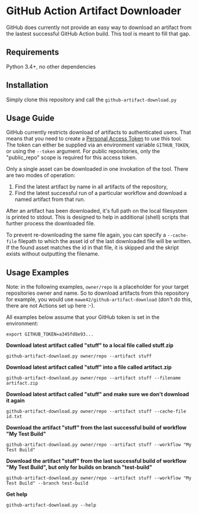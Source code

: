 # GitHub Action Artifact Downloader

GitHub does currently not provide an easy way to download an artifact from the
lastest successful GitHub Action build. This tool is meant to fill that gap.

## Requirements

Python 3.4+, no other dependencies


## Installation

Simply clone this repository and call the `github-artifact-download.py`


## Usage Guide

GitHub currently restricts download of artifacts to authenticated users. That
means that you need to create a [Personal Access Token](https://docs.github.com/en/free-pro-team@latest/github/authenticating-to-github/creating-a-personal-access-token) to use this tool. The
token can either be supplied via an environment variable `GITHUB_TOKEN`, or
using the `--token` argument. For public repositories, only the "public_repo"
scope is required for this access token.

Only a single asset can be downloaded in one invokation of the tool.  There are
two modes of operation:
1. Find the latest artifact by name in all artifacts of the repository,
2. Find the latest successful run of a particular workflow and download a named
   artifact from that run.

After an artifact has been downloaded, it's full path on the local filesystem
is printed to stdout. This is designed to help in additional (shell) scripts
that further process the downloaded file.

To prevent re-downloading the same file again, you can specify a `--cache-file`
filepath to which the asset id of the last downloaded file will be written. If
the found asset matches the id in that file, it is skipped and the skript
exists without outputting the filename.

## Usage Examples

Note: in the following examples, `owner/repo` is a placeholder for your target
repositories owner and name. So to download artifacts from this repository for
example, you would use `mawe42/github-artifact-download` (don't do this, there
are not Actions set up here :-).

All examples below assume that your GitHub token is set in the environment:
```
export GITHUB_TOKEN=a345fd8e93...
```

**Download latest artifact called "stuff" to a local file called stuff.zip**
```
github-artifact-download.py owner/repo --artifact stuff
```

**Download latest artifact called "stuff" into a file called artifact.zip**
```
github-artifact-download.py owner/repo --artifact stuff --filename artifact.zip
```

**Download latest artifact called "stuff" and make sure we don't download it again**
```
github-artifact-download.py owner/repo --artifact stuff --cache-file id.txt
```

**Download the artifact "stuff" from the last successful build of workflow "My Test Build"**
```
github-artifact-download.py owner/repo --artifact stuff --workflow "My Test Build"
```

**Download the artifact "stuff" from the last successful build of workflow "My Test Build", but only for builds on branch "test-build"**
```
github-artifact-download.py owner/repo --artifact stuff --workflow "My Test Build" --branch test-build
```

**Get help**
```
github-artifact-download.py --help
```
